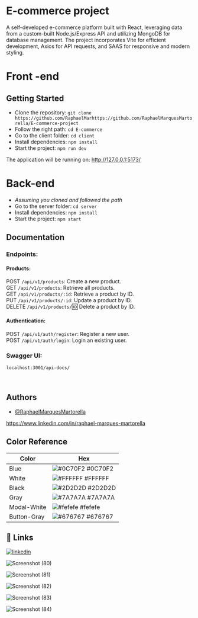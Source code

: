 # E-commerce project

A self-developed e-commerce platform built with React, leveraging data from a custom-built Node.js/Express API and utilizing MongoDB for database management. The project incorporates Vite for efficient development, Axios for API requests, and SAAS for responsive and modern styling.

# Front -end

## Getting Started

* Clone the repository: `git clone https://github.com/RaphaelMarhttps://github.com/RaphaelMarquesMartorella/E-commerce-project`
* Follow the right path: `cd E-commerce` 
* Go to the client folder: `cd client`
* Install dependencies: `npm install`
* Start the project: `npm run dev`

The application will be running on: http://127.0.0.1:5173/


# Back-end 

* *Assuming you cloned and followed the path* 
* Go to the server folder: `cd server`
* Install dependencies: `npm install`
* Start the project: `npm start`

## Documentation

### Endpoints: 

#### Products: <br/>
POST `/api/v1/products`: Create a new product. <br/>
GET `/api/v1/products`: Retrieve all products. <br/>
GET `/api/v1/products/:id`: Retrieve a product by ID. <br/>
PUT `/api/v1/products/:id`: Update a product by ID. <br/>
DELETE `/api/v1/products/`:id: Delete a product by ID. <br/>
#### Authentication: <br/>
POST `/api/v1/auth/register`: Register a new user. <br/>
POST `/api/v1/auth/login`: Login an existing user. <br/>


### Swagger UI:
`localhost:3001/api-docs/`

<br/>

## Authors

- [@RaphaelMarquesMartorella](https://github.com/RaphaelMarquesMartorella)

https://www.linkedin.com/in/raphael-marques-martorella

## Color Reference

| Color             | Hex                                                                |
| ----------------- | ------------------------------------------------------------------ |
| Blue |          ![#0C70F2](https://via.placeholder.com/10/C70F2?text=+) #0C70F2 |
| White |         ![#FFFFFF](https://via.placeholder.com/10/FFFFFF?text=+) #FFFFFF |
| Black |         ![#2D2D2D](https://via.placeholder.com/10/2D2D2D?text=+) #2D2D2D |
| Gray |          ![#7A7A7A](https://via.placeholder.com/10/7A7A7A?text=+) #7A7A7A |
| Modal-White |   ![#fefefe](https://via.placeholder.com/10/fefefe?text=+) #fefefe |
| Button-Gray |   ![#676767](https://via.placeholder.com/10/676767?text=+) #676767 |






## 🔗 Links
[![linkedin](https://img.shields.io/badge/linkedin-0A66C2?style=for-the-badge&logo=linkedin&logoColor=white)](https://www.linkedin.com/in/raphael-marques-martorella)







![Screenshot (80)](https://github.com/RaphaelMarquesMartorella/E-commerce-project/assets/118463534/ce063d7c-bcc3-47a4-908b-e46e54481542)











![Screenshot (81)](https://github.com/RaphaelMarquesMartorella/E-commerce-project/assets/118463534/1747e95a-1796-4025-b6b9-18f3ceee86b3)












![Screenshot (82)](https://github.com/RaphaelMarquesMartorella/E-commerce-project/assets/118463534/a3fd7a32-a08e-4106-9eed-b9b6ae125114)

















![Screenshot (83)](https://github.com/RaphaelMarquesMartorella/E-commerce-project/assets/118463534/3c0bb8db-2f62-4e65-9185-0c6f7c2e3616)

















![Screenshot (84)](https://github.com/RaphaelMarquesMartorella/E-commerce-project/assets/118463534/9dd0be07-fb8e-4650-922c-29fa49e9467a)























